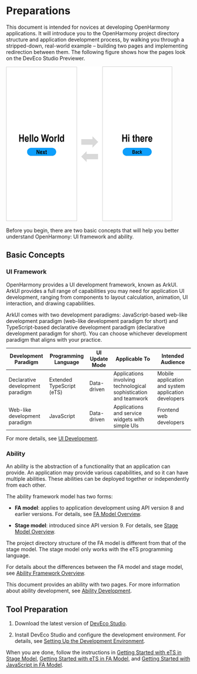 # Preparations

This document is intended for novices at developing OpenHarmony applications. It will introduce you to the OpenHarmony project directory structure and application development process, by walking you through a stripped-down, real-world example – building two pages and implementing redirection between them. The following figure shows how the pages look on the DevEco Studio Previewer.


![en-us_image_0000001364254729](figures/en-us_image_0000001364254729.png)


Before you begin, there are two basic concepts that will help you better understand OpenHarmony: UI framework and ability.


## Basic Concepts


### UI Framework

OpenHarmony provides a UI development framework, known as ArkUI. ArkUI provides a full range of capabilities you may need for application UI development, ranging from components to layout calculation, animation, UI interaction, and drawing capabilities.

ArkUI comes with two development paradigms: JavaScript-based web-like development paradigm (web-like development paradigm for short) and TypeScript-based declarative development paradigm (declarative development paradigm for short). You can choose whichever development paradigm that aligns with your practice.

| **Development Paradigm**| **Programming Language**| **UI Update Mode**| **Applicable To**| **Intended Audience**|
| -------- | -------- | -------- | -------- | -------- |
| Declarative development paradigm| Extended TypeScript (eTS)| Data-driven| Applications involving technological sophistication and teamwork| Mobile application and system application developers|
| Web-like development paradigm| JavaScript| Data-driven| Applications and service widgets with simple UIs| Frontend web developers|

For more details, see [UI Development](../ui/arkui-overview.md).


### Ability

An ability is the abstraction of a functionality that an application can provide. An application may provide various capabilities, and so it can have multiple abilities. These abilities can be deployed together or independently from each other.

The ability framework model has two forms:

- **FA model**: applies to application development using API version 8 and earlier versions. For details, see [FA Model Overview](../ability/fa-brief.md).

- **Stage model**: introduced since API version 9. For details, see [Stage Model Overview](../ability/stage-brief.md).

The project directory structure of the FA model is different from that of the stage model. The stage model only works with the eTS programming language.

For details about the differences between the FA model and stage model, see [Ability Framework Overview](../ability/ability-brief.md).

This document provides an ability with two pages. For more information about ability development, see [Ability Development](../ability/ability-brief.md).


## Tool Preparation

1. Download the latest version of [DevEco Studio](https://developer.harmonyos.com/cn/develop/deveco-studio#download_beta).

2. Install DevEco Studio and configure the development environment. For details, see [Setting Up the Development Environment](https://developer.harmonyos.com/en/docs/documentation/doc-guides/ohos-setting-up-environment-0000001263160443).

When you are done, follow the instructions in [Getting Started with eTS in Stage Model](start-with-ets-stage.md), [Getting Started with eTS in FA Model](start-with-ets-fa.md), and [Getting Started with JavaScript in FA Model](../quick-start/start-with-js-fa.md).
